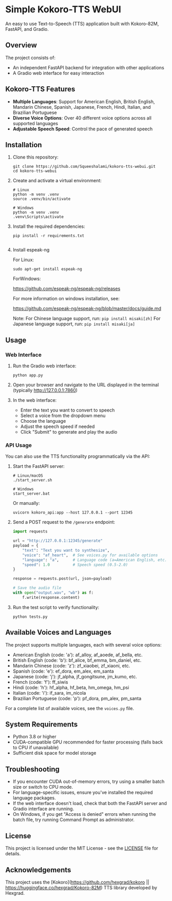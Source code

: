 # Simple Kokoro-TTS WebUI

An easy to use Text-to-Speech (TTS) application built with Kokoro-82M, FastAPI, and Gradio.

## Overview

The project consists of:

- An independent FastAPI backend for integration with other applications
- A Gradio web interface for easy interaction

## Kokoro-TTS Features

- **Multiple Languages**: Support for American English, British English, Mandarin Chinese, Spanish, Japanese,    French, Hindi, Italian, and Brazilian Portuguese
- **Diverse Voice Options**: Over 40 different voice options across all supported languages
- **Adjustable Speech Speed**: Control the pace of generated speech

## Installation

1. Clone this repository:
   ```
   git clone https://github.com/Squeeshalami/kokoro-tts-webui.git
   cd kokoro-tts-webui
   ```

2. Create and activate a virtual environment:
   ```
   # Linux
   python -m venv .venv
   source .venv/bin/activate
   
   # Windows
   python -m venv .venv
   .venv\Scripts\activate
   ```

3. Install the required dependencies:
   ```
   pip install -r requirements.txt


4. Install espeak-ng 
   
   For Linux:
   ```
   sudo apt-get install espeak-ng
   ```

   ForWindows:
   
   https://github.com/espeak-ng/espeak-ng/releases

   For more information on windows installation, see:
   
   https://github.com/espeak-ng/espeak-ng/blob/master/docs/guide.md

   Note: For Chinese language support, run: `pip install misaki[zh]`
   For Japanese language support, run: `pip install misaki[ja]`

## Usage

### Web Interface

1. Run the Gradio web interface:
   ```
   python app.py
   ```

2. Open your browser and navigate to the URL displayed in the terminal (typically http://127.0.0.1:7860)

3. In the web interface:
   - Enter the text you want to convert to speech
   - Select a voice from the dropdown menu
   - Choose the language
   - Adjust the speech speed if needed
   - Click "Submit" to generate and play the audio

### API Usage

You can also use the TTS functionality programmatically via the API:

1. Start the FastAPI server:
   ```
   # Linux/macOS
   ./start_server.sh
   
   # Windows
   start_server.bat
   ```
   
   Or manually:
   ```
   uvicorn kokoro_api:app --host 127.0.0.1 --port 12345
   ```

2. Send a POST request to the `/generate` endpoint:
   ```python
   import requests

   url = "http://127.0.0.1:12345/generate"
   payload = {
       "text": "Text you want to synthesize",
       "voice": "af_heart",  # See voices.py for available options
       "language": "a",      # Language code (a=American English, etc.)
       "speed": 1.0          # Speech speed (0.5-2.0)
   }

   response = requests.post(url, json=payload)
   
   # Save the audio file
   with open("output.wav", "wb") as f:
       f.write(response.content)
   ```

3. Run the test script to verify functionality:
   ```
   python tests.py
   ```

## Available Voices and Languages

The project supports multiple languages, each with several voice options:

- American English (code: 'a'): af_alloy, af_aoede, af_bella, etc.
- British English (code: 'b'): bf_alice, bf_emma, bm_daniel, etc.
- Mandarin Chinese (code: 'z'): zf_xiaobei, zf_xiaoni, etc.
- Spanish (code: 'e'): ef_dora, em_alex, em_santa
- Japanese (code: 'j'): jf_alpha, jf_gongitsune, jm_kumo, etc.
- French (code: 'f'): ff_siwis
- Hindi (code: 'h'): hf_alpha, hf_beta, hm_omega, hm_psi
- Italian (code: 'i'): if_sara, im_nicola
- Brazilian Portuguese (code: 'p'): pf_dora, pm_alex, pm_santa

For a complete list of available voices, see the `voices.py` file.

## System Requirements

- Python 3.8 or higher
- CUDA-compatible GPU recommended for faster processing (falls back to CPU if unavailable)
- Sufficient disk space for model storage

## Troubleshooting

- If you encounter CUDA out-of-memory errors, try using a smaller batch size or switch to CPU mode.
- For language-specific issues, ensure you've installed the required language packages.
- If the web interface doesn't load, check that both the FastAPI server and Gradio interface are running.
- On Windows, if you get "Access is denied" errors when running the batch file, try running Command Prompt as administrator.

## License

This project is licensed under the MIT License - see the [LICENSE](LICENSE) file for details.

## Acknowledgements

This project uses the [Kokoro](https://github.com/hexgrad/kokoro || https://huggingface.co/hexgrad/Kokoro-82M) TTS library developed by Hexgrad. 